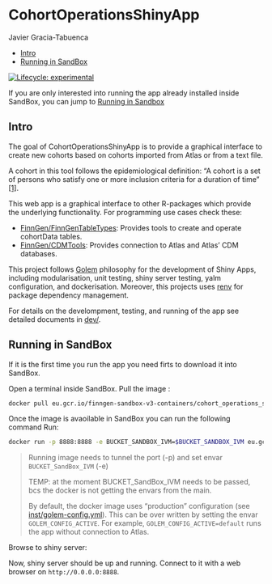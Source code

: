 CohortOperationsShinyApp
================
Javier Gracia-Tabuenca

-   [Intro](#intro)
-   [Running in SandBox](#running-in-sandbox)

<!-- README.md is generated from README.Rmd. Please edit that file -->
<!-- badges: start -->

[![Lifecycle:
experimental](https://img.shields.io/badge/lifecycle-experimental-orange.svg)](https://lifecycle.r-lib.org/articles/stages.html#experimental)
<!-- badges: end -->

If you are only interested into running the app already installed inside
SandBox, you can jump to [Running in Sandbox](#running-in-sandbox)

## Intro

The goal of CohortOperationsShinyApp is to provide a graphical interface
to create new cohorts based on cohorts imported from Atlas or from a
text file.

A cohort in this tool follows the epidemiological definition: “A cohort
is a set of persons who satisfy one or more inclusion criteria for a
duration of time”
[\[1\]](https://ohdsi.github.io/TheBookOfOhdsi/Cohorts.html#what-is-a-cohort).

This web app is a graphical interface to other R-packages which provide
the underlying functionality. For programming use cases check these:

-   [FinnGen/FinnGenTableTypes](https://github.com/FinnGen/FinnGenTableTypes):
    Provides tools to create and operate cohortData tables.
-   [FinnGen/CDMTools](https://github.com/FinnGen/CDMTools): Provides
    connection to Atlas and Atlas’ CDM databases.

This project follows [Golem](https://engineering-shiny.org/golem.html)
philosophy for the development of Shiny Apps, including modularisation,
unit testing, shiny server testing, yalm configuration, and
dockerisation. Moreover, this projects uses
[renv](https://rstudio.github.io/renv/articles/renv.html) for package
dependency management.

For details on the develompment, testing, and running of the app see
detailed documents in [dev/](dev/).

## Running in SandBox

If it is the first time you run the app you need firts to download it
into SandBox.

Open a terminal inside SandBox. Pull the image :

``` bash
docker pull eu.gcr.io/finngen-sandbox-v3-containers/cohort_operations_shiny_app:latest
```

Once the image is avaoilable in SandBox you can run the following
command Run:

``` bash
docker run -p 8888:8888 -e BUCKET_SANDBOX_IVM=$BUCKET_SANDBOX_IVM eu.gcr.io/finngen-sandbox-v3-containers/cohort_operations_shiny_app:latest > /home/ivm/cohort_operations_shiny_app & sleep 5 && firefox localhost:8888
```

> Running image needs to tunnel the port (-p) and set envar
> `BUCKET_SandBox_IVM` (-e)
>
> TEMP: at the moment BUCKET\_SandBox\_IVM needs to be passed, bcs the
> docker is not getting the envars from the main.
>
> By default, the docker image uses “production” configuration (see
> [inst/golem-config.yml](inst/golem-config.yml)). This can be over
> written by setting the envar `GOLEM_CONFIG_ACTIVE`. For example,
> `GOLEM_CONFIG_ACTIVE=default` runs the app without connection to
> Atlas.

Browse to shiny server:

Now, shiny server should be up and running. Connect to it with a web
browser on `http://0.0.0.0:8888`.
